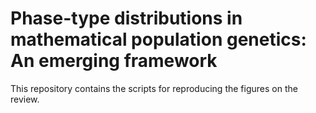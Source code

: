 # Phase-type distributions in mathematical population genetics: An emerging framework

This repository contains the scripts for reproducing the figures on the review. 
